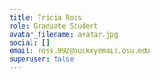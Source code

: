 ```yaml
---
title: Tricia Ross
role: Graduate Student
avatar_filename: avatar.jpg
social: []
email: ross.992@buckeyemail.osu.edu
superuser: false
---
```


